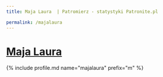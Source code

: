 ```yaml
---
title: Maja Laura  | Patromierz - statystyki Patronite.pl

permalink: /majalaura
---
```


# [Maja Laura ](https://patronite.pl/majalaura)

{% include profile.md name="majalaura" prefix="m" %}
